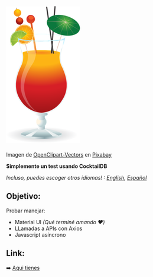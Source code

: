 ## ![Cocktail](misc/cocktail.png)

Imagen de [OpenClipart-Vectors](https://pixabay.com/es/users/openclipart-vectors-30363/?utm_source=link-attribution&utm_medium=referral&utm_campaign=image&utm_content=1297486) en [Pixabay](https://pixabay.com/es/?utm_source=link-attribution&utm_medium=referral&utm_campaign=image&utm_content=1297486)

**Simplemente un test usando CocktailDB**

*Incluso, puedes escoger otros idiomas! : [English](README.md), [Español](README.es.md)*

## Objetivo:

Probar manejar:

- Material UI _(Qué terminé amando :heart:)_
- LLamadas a APIs con Axios
- Javascript asíncrono

## Link:

:arrow_right: [Aqui tienes](https://cocktail-db-test.vercel.app/)
